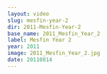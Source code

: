 ```yaml
---
layout: video
slug: mesfin-year-2
dir: 2011-Mesfin-Year-2
base_name: 2011_Mesfin_Year_2
label: Mesfin Year 2
year: 2011
image: 2011_Mesfin_Year_2.jpg
date: 20110814
---
```

